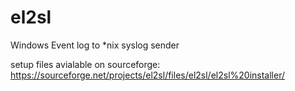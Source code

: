 el2sl
=====

Windows Event log to *nix syslog sender

setup files avialable on sourceforge: https://sourceforge.net/projects/el2sl/files/el2sl/el2sl%20installer/
